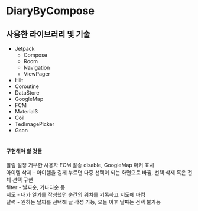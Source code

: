 # DiaryByCompose

## 사용한 라이브러리 및 기술
- Jetpack
  - Compose
  - Room
  - Navigation
  - ViewPager
- Hilt
- Coroutine
- DataStore
- GoogleMap
- FCM
- Material3
- Coil
- TedImagePicker
- Gson
<br><br>
#### 구현해야 할 것들
알림 설정 거부한 사용자 FCM 발송 disable, GoogleMap 마커 표시
<br> 
아이템 삭제 - 아이템을 길게 누르면 다중 선택이 되는 화면으로 바뀜, 선택 삭제 혹은 전체 선택 구현 
<br> 
filter - 날짜순, 가나다순 등
<br> 
지도 - 내가 일기를 작성했던 순간의 위치를 기록하고 지도에 마킹
<br>
달력 - 원하는 날짜를 선택해 글 작성 가능, 오늘 이후 날짜는 선택 불가능
